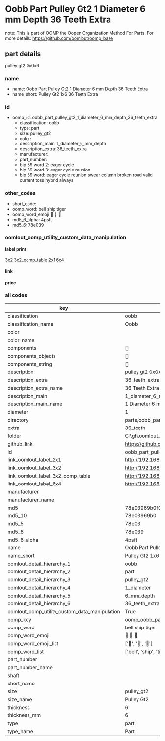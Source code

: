 # Oobb Part Pulley Gt2 1 Diameter 6 mm Depth 36 Teeth Extra  

note: This is part of OOMP the Oopen Organization Method For Parts. For more details: https://github.com/oomlout/oomp_base

##  part details
  



pulley gt2 0x0x6



### name
* name: Oobb Part Pulley Gt2 1 Diameter 6 mm Depth 36 Teeth Extra
* name_short: Pulley Gt2 1x6 36 Teeth Extra
### id
* oomp_id: oobb_part_pulley_gt2_1_diameter_6_mm_depth_36_teeth_extra
  * classification: oobb
  * type: part
  * size: pulley_gt2
  * color: 
  * description_main: 1_diameter_6_mm_depth
  * description_extra: 36_teeth_extra
  * manufacturer: 
  * part_number: 
  * bip 39 word 2: eager cycle
  * bip 39 word 3: eager cycle reunion
  * bip 39 word: eager cycle reunion swear column broken road valid current toss hybrid always

### other_codes
* short_code: 
* oomp_word: bell ship tiger
* oomp_word_emoji :bell: :ship: :tiger:
* md5_6_alpha: 4psft
* md5_6: 78e039






### oomlout_oomp_utility_custom_data_manipulation
#### label print
[3x2](http://192.168.1.245:1112/?label=oomp%204psft)
[3x2_oomp_table](http://192.168.1.108:1112/?label=oomp%204psft)
[2x1](http://192.168.1.242:1112/?label=oomp%204psft)
[6x4](http://192.168.1.55:1112/?label=oomp%204psft)    

#### link

                              

#### price







### all codes 
| key | value |  
| --- | --- |  
| classification | oobb |  
| classification_name | Oobb |  
| color |  |  
| color_name |  |  
| components | [] |  
| components_objects | [] |  
| components_string | [] |  
| description | pulley gt2 0x0x6 |  
| description_extra | 36_teeth_extra |  
| description_extra_name | 36 Teeth Extra |  
| description_main | 1_diameter_6_mm_depth |  
| description_main_name | 1 Diameter 6 mm Depth |  
| diameter | 1 |  
| directory | parts/oobb_part_pulley_gt2_1_diameter_6_mm_depth_36_teeth_extra |  
| extra | 36_teeth |  
| folder | C:\gh\oomlout_oobb_version_4_generated_parts\things\oobb_part_pulley_gt2_1_diameter_6_mm_depth_36_teeth_extra |  
| github_link | https://github.com/oomlout/oomlout_oomp_part_src/tree/main/parts/oobb_part_pulley_gt2_1_diameter_6_mm_depth_36_teeth_extra |  
| id | oobb_part_pulley_gt2_1_diameter_6_mm_depth_36_teeth_extra |  
| link_oomlout_label_2x1 | http://192.168.1.242:1112/?label=oomp%204psft |  
| link_oomlout_label_3x2 | http://192.168.1.245:1112/?label=oomp%204psft |  
| link_oomlout_label_3x2_oomp_table | http://192.168.1.108:1112/?label=oomp%204psft |  
| link_oomlout_label_6x4 | http://192.168.1.55:1112/?label=oomp%204psft |  
| manufacturer |  |  
| manufacturer_name |  |  
| md5 | 78e03969b0f0d75c7216edb9708db227 |  
| md5_10 | 78e03969b0 |  
| md5_5 | 78e03 |  
| md5_6 | 78e039 |  
| md5_6_alpha | 4psft |  
| name | Oobb Part Pulley Gt2 1 Diameter 6 mm Depth 36 Teeth Extra |  
| name_short | Pulley Gt2 1x6 36 Teeth Extra |  
| oomlout_detail_hierarchy_1 | oobb |  
| oomlout_detail_hierarchy_2 | part |  
| oomlout_detail_hierarchy_3 | pulley_gt2 |  
| oomlout_detail_hierarchy_4 | 1_diameter |  
| oomlout_detail_hierarchy_5 | 6_mm_depth |  
| oomlout_detail_hierarchy_6 | 36_teeth_extra |  
| oomlout_oomp_utility_custom_data_manipulation | True |  
| oomp_key | oomp_oobb_part_pulley_gt2_1_diameter_6_mm_depth_36_teeth_extra |  
| oomp_word | bell ship tiger |  
| oomp_word_emoji | :bell: :ship: :tiger: |  
| oomp_word_emoji_list | [':bell:', ':ship:', ':tiger:'] |  
| oomp_word_list | ['bell', 'ship', 'tiger'] |  
| part_number |  |  
| part_number_name |  |  
| shaft |  |  
| short_name |  |  
| size | pulley_gt2 |  
| size_name | Pulley Gt2 |  
| thickness | 6 |  
| thickness_mm | 6 |  
| type | part |  
| type_name | Part |  
